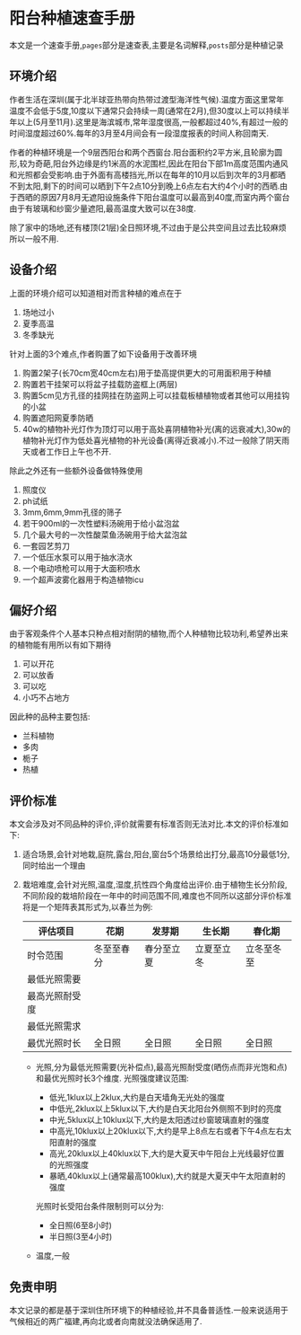 # 阳台种植速查手册

本文是一个速查手册,`pages`部分是速查表,主要是名词解释,`posts`部分是种植记录

## 环境介绍

作者生活在深圳(属于北半球亚热带向热带过渡型海洋性气候).温度方面这里常年温度不会低于5度,10度以下通常只会持续一周(通常在2月),但30度以上可以持续半年以上(5月至11月).这里是海滨城市,常年湿度很高,一般都超过40%,有超过一般的时间湿度超过60%.每年的3月至4月间会有一段湿度报表的时间人称回南天.

作者的种植环境是一个9层西阳台和两个西窗台.阳台面积约2平方米,且轮廓为圆形,较为奇葩,阳台外边缘是约1米高的水泥围栏,因此在阳台下部1m高度范围内通风和光照都会受影响.由于外面有高楼挡光,所以在每年的10月以后到次年的3月都晒不到太阳,剩下的时间可以晒到下午2点10分到晚上6点左右大约4个小时的西晒.由于西晒的原因7月8月无遮阳设施条件下阳台温度可以最高到40度,而室内两个窗台由于有玻璃和纱窗少量遮阳,最高温度大致可以在38度.

除了家中的场地,还有楼顶(21层)全日照环境,不过由于是公共空间且过去比较麻烦所以一般不用.

## 设备介绍

上面的环境介绍可以知道相对而言种植的难点在于

1. 场地过小
2. 夏季高温
3. 冬季缺光

针对上面的3个难点,作者购置了如下设备用于改善环境

1. 购置2架子(长70cm宽40cm左右)用于垫高提供更大的可用面积用于种植
2. 购置若干挂架可以将盆子挂载防盗框上(两层)
3. 购置5cm见方孔径的挂网挂在防盗网上可以挂载板植植物或者其他可以用挂钩的小盆
4. 购置遮阳网夏季防晒
5. 40w的植物补光灯作为顶灯可以用于高处喜阴植物补光(离的远衰减大),30w的植物补光灯作为低处喜光植物的补光设备(离得近衰减小).不过一般除了阴天雨天或者工作日上午也不开.

除此之外还有一些额外设备做特殊使用

1. 照度仪
2. ph试纸
3. 3mm,6mm,9mm孔径的筛子
4. 若干900ml的一次性塑料汤碗用于给小盆泡盆
5. 几个最大号的一次性酸菜鱼汤碗用于给大盆泡盆
6. 一套园艺剪刀
7. 一个低压水泵可以用于抽水浇水
8. 一个电动喷枪可以用于大面积喷水
9. 一个超声波雾化器用于构造植物icu

## 偏好介绍

由于客观条件个人基本只种点相对耐阴的植物,而个人种植物比较功利,希望养出来的植物能有用所以有如下期待

1. 可以开花
2. 可以放香
3. 可以吃
4. 小巧不占地方

因此种的品种主要包括:

+ 兰科植物
+ 多肉
+ 栀子
+ 热植

## 评价标准

本文会涉及对不同品种的评价,评价就需要有标准否则无法对比.本文的评价标准如下:

1. 适合场景,会针对地栽,庭院,露台,阳台,窗台5个场景给出打分,最高10分最低1分,同时给出一个理由
2. 栽培难度,会针对光照,温度,湿度,抗性四个角度给出评价.由于植物生长分阶段,不同阶段的栽培阶段在一年中的时间范围不同,难度也不同所以这部分评价标准将是一个矩阵表其形式为,以春兰为例:

    评估项目|花期|发芽期|生长期|春化期
    ---|---|---|---|---
    时令范围|冬至至春分|春分至立夏|立夏至立冬|立冬至冬至
    最低光照需要|
    最高光照耐受度|
    最低光照需求|
    最优光照时长|全日照|全日照|全日照|全日照


   + 光照,分为最低光照需要(光补偿点),最高光照耐受度(晒伤点而非光饱和点)和最优光照时长3个维度.
        光照强度建议范围:
        + 低光,1klux以上2klux,大约是白天墙角无光处的强度
        + 中低光,2klux以上5klux以下,大约是白天北阳台外侧照不到时的亮度
        + 中光,5klux以上10klux以下,大约是太阳透过纱窗玻璃直射的强度
        + 中高光,10klux以上20klux以下,大约是早上8点左右或者下午4点左右太阳直射的强度
        + 高光,20klux以上40klux以下,大约是大夏天中午阳台上光线最好位置的光照强度
        + 暴晒,40klux以上(通常最高100klux),大约就是大夏天中午太阳直射的强度

        光照时长受阳台条件限制则可以分为:
        + 全日照(6至8小时)
        + 半日照(3至4小时)

    + 温度,一般

## 免责申明

本文记录的都是基于深圳住所环境下的种植经验,并不具备普适性.一般来说适用于气候相近的两广福建,再向北或者向南就没法确保适用了.




